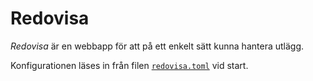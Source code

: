 # Redovisa

_Redovisa_ är en webbapp för att på ett enkelt sätt kunna hantera utlägg.

Konfigurationen läses in från filen [`redovisa.toml`](redovisa.exempel.toml) vid start.

